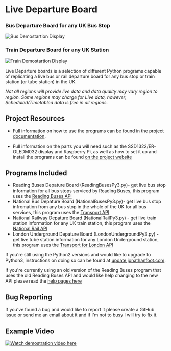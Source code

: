 # Live Departure Board 
### Bus Departure Board for any UK Bus Stop
![Bus Demostartion Display](https://jonathanfoot.com/assets/DemoDisplay.gif)

### Train Departure Board for any UK Station
![Train Demostartion Display](https://jonathanfoot.com/assets/TrainDemoDisplay.gif)


Live Departure boards is a selection of different Python programs capable of replicating a live bus or rail departure board for any bus stop or train station (or tube station) in the UK. 

*Not all regions will provide live data and data quality may vary region to region. Some regions may charge for Live data, however, Scheduled/Timetabled data is free in all regions.*

## Project Resources

* Full information on how to use the programs can be found in the 
[project documentation](https://jonathanfoot.com/Projects/DepartureBoard/). 

* Full information on the parts you will need such as the SSD1322/ER-OLEDM032 display and Raspberry Pi, as well as how to set it up and install the programs can be found 
[on the project website](https://departureboard.jonathanfoot.com/)

## Programs Included

* Reading Buses Depature Board (ReadingBusesPy3.py)- get live bus stop information for all bus stops serviced by Reading Buses, this program uses the [Reading Buses API](https://reading-opendata.r2p.com/api-service)
* National Bus Depature Board (NationalBusesPy3.py)- get live bus stop infromation from any bus stop in the whole of the UK for all bus services, this program uses the [Transport API](http://transportapi.com)
* National Railway Depature Board (NationalRailPy3.py) - get live train station information for any UK train station, this program uses the [National Rail API](http://realtime.nationalrail.co.uk/OpenLDBWSRegistration/)
* London Underground Depature Board (LondonUndergroundPy3.py) - get live tube station information for any London Underground station, this program uses the [Transport for London API](https://api-portal.tfl.gov.uk/signup)

If you're still using the Python2 versions and would like to upgrade to Python3, instructions on doing so can be found at [update.jonathanfoot.com](https://update.jonathanfoot.com/).

If you're currently using an old version of the Reading Buses program that uses the old Reading Buses API and would like help changing to the new API please read the [help pages here](https://update2.jonathanfoot.com/)

## Bug Reporting
If you've found a bug and would like to report it please create a GitHub issue or send me an email about it and if I'm not to busy I will try to fix it.


## Example Video
[![Watch demostration video here](https://img.youtube.com/vi/9egAmw3UAvU/0.jpg)](https://www.youtube.com/watch?v=9egAmw3UAvU)